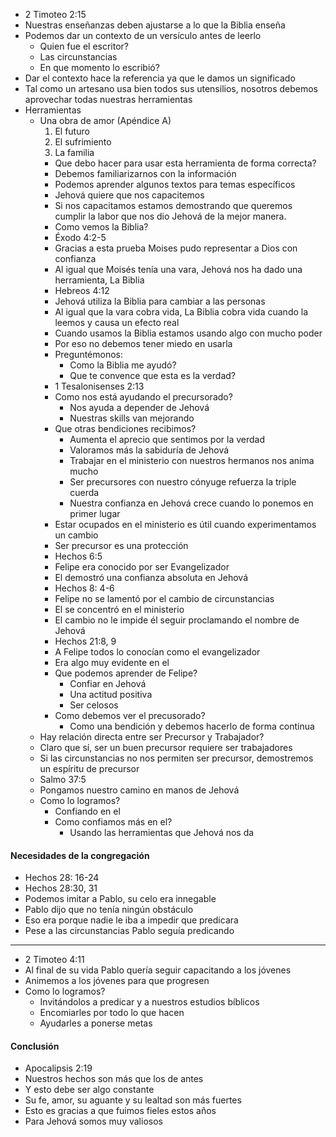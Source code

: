 - 2 Timoteo 2:15
- Nuestras enseñanzas deben ajustarse a lo que la Biblia enseña
- Podemos dar un contexto de un versículo antes de leerlo
	- Quien fue el escritor?
	- Las circunstancias
	- En que momento lo escribió?
- Dar el contexto hace la referencia ya que le damos un significado
- Tal como un artesano usa bien todos sus utensilios, nosotros debemos aprovechar todas nuestras herramientas
- Herramientas
	- Una obra de amor (Apéndice A)
		1. El futuro
		2. El sufrimiento
		3. La familia
		- Que debo hacer para usar esta herramienta de forma correcta?
		- Debemos familiarizarnos con la información 
		- Podemos aprender algunos textos para temas específicos
		- Jehová quiere que nos capacitemos
		- Si nos capacitamos estamos demostrando que queremos cumplir la labor que nos dio Jehová de la mejor manera.
		- Como vemos la Biblia?
		- Éxodo 4:2-5
		- Gracias a esta prueba Moises pudo representar a Dios con confianza 
		- Al igual que Moisés tenía una vara, Jehová nos ha dado una herramienta, La Biblia
		- Hebreos 4:12
		- Jehová utiliza la Biblia para cambiar a las personas
		- Al igual que la vara cobra vida, La Biblia cobra vida cuando la leemos y causa un efecto real
		- Cuando usamos la Biblia estamos usando algo con mucho poder
		- Por eso no debemos tener miedo en usarla
		- Preguntémonos:
			- Como la Biblia me ayudó?
			- Que te convence que esta es la verdad?
		- 1 Tesalonisenses 2:13
		- Como nos está ayudando el precursorado?
			- Nos ayuda a depender de Jehová
			- Nuestras skills van mejorando
		- Que otras bendiciones recibimos?
			- Aumenta el aprecio que sentimos por la verdad
			- Valoramos más la sabiduría de Jehová
			- Trabajar en el ministerio con nuestros hermanos nos anima mucho
			- Ser precursores con nuestro cónyuge refuerza la triple cuerda
			- Nuestra confianza en Jehová crece cuando lo ponemos en primer lugar
		- Estar ocupados en el ministerio es útil cuando experimentamos un cambio
		- Ser precursor es una protección 
		- Hechos 6:5
		- Felipe era conocido por ser Evangelizador
		- El demostró una confianza absoluta en Jehová
		- Hechos 8: 4-6
		- Felipe no se lamentó por el cambio de circunstancias 
		- El se concentró en el ministerio 
		- El cambio no le impide él seguir proclamando el nombre de Jehová
		- Hechos 21:8, 9
		- A Felipe todos lo conocían como el evangelizador
		- Era algo muy evidente en el
		- Que podemos aprender de Felipe?
			- Confiar en Jehová
			- Una actitud positiva
			- Ser celosos
		- Como debemos ver el precusorado?
			- Como una bendición y debemos hacerlo de forma continua
	- Hay relación directa entre ser Precursor y Trabajador?
	- Claro que sí, ser un buen precursor requiere ser trabajadores
	- Si las circunstancias no nos permiten ser precursor, demostremos un espíritu de precursor
	- Salmo 37:5
	- Pongamos nuestro camino en manos de Jehová
	- Como lo logramos?
		- Confiando en el
		- Como confiamos más en el?
			- Usando las herramientas que Jehová nos da

#### Necesidades de la congregación 
- Hechos 28: 16-24
- Hechos 28:30, 31
- Podemos imitar a Pablo, su celo era innegable 
- Pablo dijo que no tenía ningún obstáculo
- Eso era porque nadie le iba a impedir que predicara
- Pese a las circunstancias Pablo seguía predicando
---
- 2 Timoteo 4:11
- Al final de su vida Pablo quería seguir capacitando a los jóvenes
- Animemos a los jóvenes para que progresen
- Como lo logramos?
	- Invitándolos a predicar y a nuestros estudios bíblicos
	- Encomiarles por todo lo que hacen
	- Ayudarles a ponerse metas
#### Conclusión 
- Apocalipsis 2:19
- Nuestros hechos son más que los de antes
- Y esto debe ser algo constante
- Su fe, amor, su aguante y su lealtad son más fuertes
- Esto es gracias a que fuimos fieles estos años
- Para Jehová somos muy valiosos 